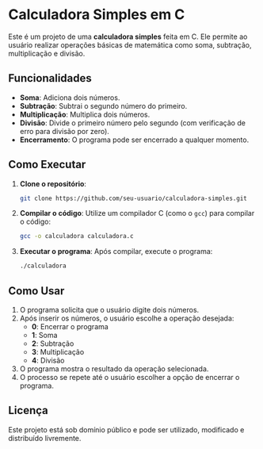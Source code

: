 # Calculadora Simples em C

Este é um projeto de uma **calculadora simples** feita em C. Ele permite ao usuário realizar operações básicas de matemática como soma, subtração, multiplicação e divisão.

## Funcionalidades

- **Soma**: Adiciona dois números.
- **Subtração**: Subtrai o segundo número do primeiro.
- **Multiplicação**: Multiplica dois números.
- **Divisão**: Divide o primeiro número pelo segundo (com verificação de erro para divisão por zero).
- **Encerramento**: O programa pode ser encerrado a qualquer momento.

## Como Executar

1. **Clone o repositório**:
    ```bash
    git clone https://github.com/seu-usuario/calculadora-simples.git
    ```

2. **Compilar o código**:
    Utilize um compilador C (como o `gcc`) para compilar o código:
    ```bash
    gcc -o calculadora calculadora.c
    ```

3. **Executar o programa**:
    Após compilar, execute o programa:
    ```bash
    ./calculadora
    ```

## Como Usar

1. O programa solicita que o usuário digite dois números.
2. Após inserir os números, o usuário escolhe a operação desejada:
    - **0**: Encerrar o programa
    - **1**: Soma
    - **2**: Subtração
    - **3**: Multiplicação
    - **4**: Divisão
3. O programa mostra o resultado da operação selecionada.
4. O processo se repete até o usuário escolher a opção de encerrar o programa.

## Licença

Este projeto está sob domínio público e pode ser utilizado, modificado e distribuído livremente.

